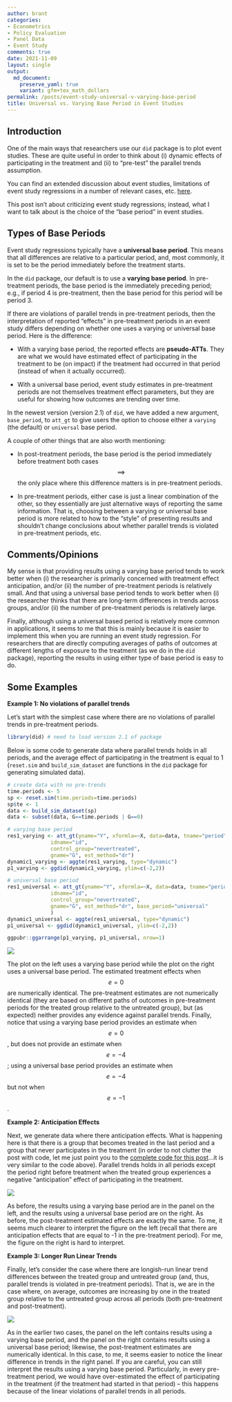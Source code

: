 ```yaml
---
author: brant
categories:
- Econometrics
- Policy Evaluation
- Panel Data
- Event Study
comments: true
date: 2021-11-09
layout: single
output:
  md_document:
    preserve_yaml: true
    variant: gfm+tex_math_dollars
permalink: /posts/event-study-universal-v-varying-base-period
title: Universal vs. Varying Base Period in Event Studies
---
```


## Introduction

One of the main ways that researchers use our `did` package is to plot
event studies. These are quite useful in order to think about (i)
dynamic effects of participating in the treatment and (ii) to “pre-test”
the parallel trends assumption.

You can find an extended discussion about event studies, limitations of
event study regressions in a number of relevant cases, etc.
[here](https://bcallaway11.github.io/did/articles/TWFE.html).

This post isn’t about criticizing event study regressions; instead, what
I want to talk about is the choice of the “base period” in event
studies.

## Types of Base Periods

Event study regressions typically have a **universal base period**. This
means that all differences are relative to a particular period, and,
most commonly, it is set to be the period immediately before the
treatment starts.

In the `did` package, our default is to use a **varying base period**.
In pre-treatment periods, the base period is the immediately preceding
period; e.g., if period 4 is pre-treatment, then the base period for
this period will be period 3.

If there are violations of parallel trends in pre-treatment periods,
then the interpretation of reported “effects” in pre-treatment periods
in an event study differs depending on whether one uses a varying or
universal base period. Here is the difference:

-   With a varying base period, the reported effects are
    **pseudo-ATTs**. They are what we would have estimated effect of
    participating in the treatment to be (on impact) if the treatment
    had occurred in that period (instead of when it actually occurred).

-   With a universal base period, event study estimates in pre-treatment
    periods are not themselves treatment effect parameters, but they are
    useful for showing how outcomes are trending over time.

In the newest version (version 2.1) of `did`, we have added a new
argument, `base_period`, to `att_gt` to give users the option to choose
either a `varying` (the default) or `universal` base period.

A couple of other things that are also worth mentioning:

-   In post-treatment periods, the base period is the period immediately
    before treatment both cases $$\implies$$ the only place where this
    difference matters is in pre-treatment periods.

-   In pre-treatment periods, either case is just a linear combination
    of the other, so they essentially are just alternative ways of
    reporting the same information. That is, choosing between a varying
    or universal base period is more related to how to the “style” of
    presenting results and shouldn’t change conclusions about whether
    parallel trends is violated in pre-treatment periods, etc.

## Comments/Opinions

My sense is that providing results using a varying base period tends to
work better when (i) the researcher is primarily concerned with
treatment effect anticipation, and/or (ii) the number of pre-treatment
periods is relatively small. And that using a universal base period
tends to work better when (i) the researcher thinks that there are
long-term differences in trends across groups, and/or (ii) the number of
pre-treatment periods is relatively large.

Finally, although using a universal based period is relatively more
common in applications, it seems to me that this is mainly because it is
easier to implement this when you are running an event study regression.
For researchers that are directly computing averages of paths of
outcomes at different lengths of exposure to the treatment (as we do in
the `did` package), reporting the results in using either type of base
period is easy to do.

## Some Examples

**Example 1: No violations of parallel trends**

Let’s start with the simplest case where there are no violations of
parallel trends in pre-treatment periods.

``` r
library(did) # need to load version 2.1 of package
```

Below is some code to generate data where parallel trends holds in all
periods, and the average effect of participating in the treatment is
equal to 1 (`reset.sim` and `build_sim_dataset` are functions in the
`did` package for generating simulated data).

``` r
# create data with no pre-trends
time.periods <- 5
sp <- reset.sim(time.periods=time.periods)
sp$te <- 1
data <- build_sim_dataset(sp)
data <- subset(data, G==time.periods | G==0)

# varying base period
res1_varying <- att_gt(yname="Y", xformla=~X, data=data, tname="period",
              idname="id",
              control_group="nevertreated",
              gname="G", est_method="dr")
dynamic1_varying <- aggte(res1_varying, type="dynamic")
p1_varying <- ggdid(dynamic1_varying, ylim=c(-2,2))

# universal base period
res1_universal <- att_gt(yname="Y", xformla=~X, data=data, tname="period",
              idname="id",
              control_group="nevertreated",
              gname="G", est_method="dr", base_period="universal"
              )
dynamic1_universal <- aggte(res1_universal, type="dynamic")
p1_universal <- ggdid(dynamic1_universal, ylim=c(-2,2))

ggpubr::ggarrange(p1_varying, p1_universal, nrow=1)
```

<img src="/files/figures/event-study-universal-v-varying-base-period/unnamed-chunk-4-1.png" style="display: block; margin: auto;" />

The plot on the left uses a varying base period while the plot on the
right uses a universal base period. The estimated treatment effects when
$$e=0$$ are numerically identical. The pre-treatment estimates are not
numerically identical (they are based on different paths of outcomes in
pre-treatment periods for the treated group relative to the untreated
group), but (as expected) neither provides any evidence against parallel
trends. Finally, notice that using a varying base period provides an
estimate when $$e=0$$, but does not provide an estimate when $$e=-4$$;
using a universal base period provides an estimate when $$e=-4$$ but not
when $$e=-1$$.

**Example 2: Anticipation Effects**

Next, we generate data where there anticipation effects. What is
happening here is that there is a group that becomes treated in the last
period and a group that never participates in the treatment (in order to
not clutter the post with code, let me just point you to the [complete
code for this
post](/files/2021-11-09-event_study_universal_v_local_base_period.R)…it
is very similar to the code above). Parallel trends holds in all periods
except the period right before treatment when the treated group
experiences a negative “anticipation” effect of participating in the
treatment.

<img src="/files/figures/event-study-universal-v-varying-base-period/unnamed-chunk-5-1.png" style="display: block; margin: auto;" />

As before, the results using a varying base period are in the panel on
the left, and the results using a universal base period are on the
right. As before, the post-treatment estimated effects are exactly the
same. To me, it seems much clearer to interpret the figure on the left
(recall that there are anticipation effects that are equal to -1 in the
pre-treatment period). For me, the figure on the right is hard to
interpret.

**Example 3: Longer Run Linear Trends**

Finally, let’s consider the case where there are longish-run linear
trend differences between the treated group and untreated group (and,
thus, parallel trends is violated in pre-treatment periods). That is, we
are in the case where, on average, outcomes are increasing by one in the
treated group relative to the untreated group across all periods (both
pre-treatment and post-treatment).

<img src="/files/figures/event-study-universal-v-varying-base-period/unnamed-chunk-6-1.png" style="display: block; margin: auto;" />

As in the earlier two cases, the panel on the left contains results
using a varying base period, and the panel on the right contains results
using a universal base period; likewise, the post-treatment estimates
are numerically identical. In this case, to me, it seems easier to
notice the linear difference in trends in the right panel. If you are
careful, you can still interpret the results using a varying base
period. Particularly, in every pre-treatment period, we would have
over-estimated the effect of participating in the treatment (if the
treatment had started in that period) – this happens because of the
linear violations of parallel trends in all periods.

<script src="https://giscus.app/client.js"
        data-repo="bcallaway11/bcallaway11.github.io"
        data-repo-id="MDEwOlJlcG9zaXRvcnk3NDQyMTEyMQ=="
        data-category="Announcements"
        data-category-id="DIC_kwDOBG-Tgc4COCq4"
        data-mapping="pathname"
        data-reactions-enabled="1"
        data-emit-metadata="0"
        data-input-position="bottom"
        data-theme="light"
        data-lang="en"
        crossorigin="anonymous"
        async>
</script>
